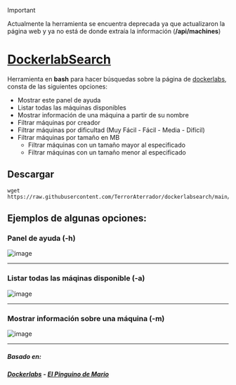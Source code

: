 > [!IMPORTANT]  
> Actualmente la herramienta se encuentra deprecada ya que actualizaron la página web y ya no está de donde extraía la información (**/api/machines**)
# [DockerlabSearch](https://dockerlabs.es)

Herramienta en **bash** para hacer búsquedas sobre la página de [dockerlabs](https://dockerlabs.es), consta de las siguientes opciones:<br>
- Mostrar este panel de ayuda <br>
- Listar todas las máquinas disponibles <br>
- Mostrar información de una máquina a partir de su nombre <br>
- Filtrar máquinas por creador <br>
- Filtrar máquinas por dificultad (Muy Fácil - Fácil - Media - Difícil) <br>
- Filtrar máquinas por tamaño en MB <br>
    - Filtrar máquinas con un tamaño mayor al especificado <br>
    - Filtrar máquinas con un tamaño menor al especificado <br>


## Descargar

```shell
wget https://raw.githubusercontent.com/TerrorAterrador/dockerlabsearch/main/dockerlabsearch.sh
```

## Ejemplos de algunas opciones:

### Panel de ayuda (-h)

![image](https://github.com/TerrorAterrador/dockerlabsearch/assets/128630899/ff5e90ba-bf0c-4be1-affe-968026332889)

---

### Listar todas las máqinas disponible (-a)

![image](https://github.com/n0m3l4c000nt35/infosecmachines/assets/128630899/e85f4b86-17a4-45f1-941c-492ed4059800)


---

### Mostrar información sobre una máquina (-m)

![image](https://github.com/n0m3l4c000nt35/infosecmachines/assets/128630899/e9115d5e-2c78-4285-96a3-18d35142ba98)

---

##### Basado en:

##### [Dockerlabs](https://dockerlabs.es) - [El Pinguino de Mario](https://www.youtube.com/@elpinguinodemario)
